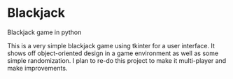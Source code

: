 # Blackjack
Blackjack game in python

This is a very simple blackjack game using tkinter for a user interface.
It shows off object-oriented design in a game environment as well as
some simple randomization. I plan to re-do this project to make it
multi-player and make improvements.
